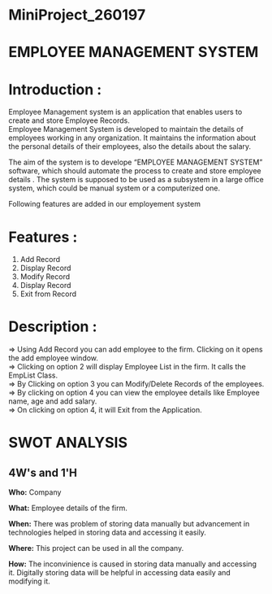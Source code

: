 # MiniProject_260197

# EMPLOYEE MANAGEMENT SYSTEM

# **Introduction :**
Employee Management system is an application that enables users to create and store Employee Records.\
Employee Management System is developed to maintain the details of employees working in any organization. It maintains the information about the personal
details of their employees, also the details about the salary.

The aim of the system is to develope “EMPLOYEE MANAGEMENT SYSTEM” software, which should automate the process to create and store employee details . The system is supposed
to be used as a subsystem in a large office system, which could be manual system or a computerized one.

Following features are added in our employement system
# **Features :**
1. Add Record
2. Display Record
3. Modify Record
4. Display Record
5. Exit from Record

# **Description :**
=> Using Add Record you can add employee to the firm. Clicking on it opens the add employee window.\
=> Clicking on option 2 will display Employee List in the firm. It calls the EmpList Class.\
=> By Clicking on option 3 you can Modify/Delete Records of the employees.\
=> By clicking on option 4 you can view the employee details like Employee name, age and add salary.\
=> On clicking on option 4, it will Exit from the Application.


# SWOT ANALYSIS
## 4W's and 1'H
**Who:** Company

**What:** Employee details of the firm.

**When:** There was problem of storing data manually but advancement in technologies helped in storing data and accessing it easily.

**Where:** This project can be used in all the company.

**How:** The inconvinience is caused in storing data manually and accessing it. Digitally storing data will be helpful in accessing data easily and modifying it.
